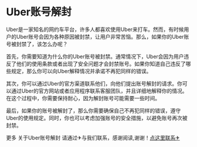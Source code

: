 # Uber账号解封

Uber是一家知名的网约车平台，许多人都喜欢使用Uber来打车。然而，有时候用户的Uber账号会因为各种原因被封禁，让用户非常苦恼。那么，如果你的Uber账号被封禁了，该怎么办呢？

首先，你需要知道为什么你的Uber账号被封禁。通常情况下，Uber会因为用户违反了他们的使用条款或者出现了安全问题才会封禁账号。如果你知道自己违反了哪些规定，那么你可以向Uber解释情况并承诺不再犯同样的错误。

其次，你可以通过Uber的官方渠道联系他们，向他们提出账号解封的请求。你可以通过Uber的官方网站或者应用程序联系客服团队，并且详细地解释你的情况。在这个过程中，你需要保持耐心，因为解封账号可能需要一些时间。

最后，如果你的账号被解封了，那么你需要确保自己不再犯同样的错误，遵守Uber的使用规定。同时，你也可以考虑加强账号的安全措施，以避免账号再次被封禁。

更多 关于Uber账号解封 请通过✈与我们联系，感谢阅读,谢谢！[点这里联系✈](https://lm.k02.cc)